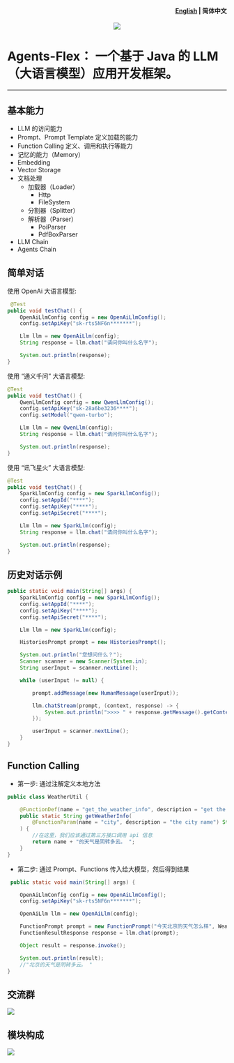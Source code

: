 <h4 align="right"><a href="./readme.md">English</a> | <strong>简体中文</strong></h4>

<p align="center">
    <img src="./docs/assets/images/banner.png"/>
</p>



# Agents-Flex： 一个基于 Java 的 LLM（大语言模型）应用开发框架。

---

## 基本能力

- LLM 的访问能力
- Prompt、Prompt Template 定义加载的能力
- Function Calling 定义、调用和执行等能力
- 记忆的能力（Memory）
- Embedding
- Vector Storage
- 文档处理
  - 加载器（Loader）
    - Http
    - FileSystem
  - 分割器（Splitter）
  - 解析器（Parser）
    - PoiParser
    - PdfBoxParser
- LLM Chain
- Agents Chain

## 简单对话

使用 OpenAi 大语言模型:

```java
 @Test
public void testChat() {
    OpenAiLlmConfig config = new OpenAiLlmConfig();
    config.setApiKey("sk-rts5NF6n*******");

    Llm llm = new OpenAiLlm(config);
    String response = llm.chat("请问你叫什么名字");

    System.out.println(response);
}
```

使用 “通义千问” 大语言模型:

```java
@Test
public void testChat() {
    QwenLlmConfig config = new QwenLlmConfig();
    config.setApiKey("sk-28a6be3236****");
    config.setModel("qwen-turbo");

    Llm llm = new QwenLlm(config);
    String response = llm.chat("请问你叫什么名字");

    System.out.println(response);
}
```



使用 “讯飞星火” 大语言模型:

```java
@Test
public void testChat() {
    SparkLlmConfig config = new SparkLlmConfig();
    config.setAppId("****");
    config.setApiKey("****");
    config.setApiSecret("****");

    Llm llm = new SparkLlm(config);
    String response = llm.chat("请问你叫什么名字");

    System.out.println(response);
}
```

## 历史对话示例


```java
public static void main(String[] args) {
    SparkLlmConfig config = new SparkLlmConfig();
    config.setAppId("****");
    config.setApiKey("****");
    config.setApiSecret("****");

    Llm llm = new SparkLlm(config);

    HistoriesPrompt prompt = new HistoriesPrompt();

    System.out.println("您想问什么？");
    Scanner scanner = new Scanner(System.in);
    String userInput = scanner.nextLine();

    while (userInput != null) {

        prompt.addMessage(new HumanMessage(userInput));

        llm.chatStream(prompt, (context, response) -> {
            System.out.println(">>>> " + response.getMessage().getContent());
        });

        userInput = scanner.nextLine();
    }
}
```



## Function Calling

- 第一步: 通过注解定义本地方法

```java
public class WeatherUtil {

    @FunctionDef(name = "get_the_weather_info", description = "get the weather info")
    public static String getWeatherInfo(
        @FunctionParam(name = "city", description = "the city name") String name
    ) {
        //在这里，我们应该通过第三方接口调用 api 信息
        return name + "的天气是阴转多云。 ";
    }
}

```

- 第二步: 通过 Prompt、Functions 传入给大模型，然后得到结果

```java
 public static void main(String[] args) {

    OpenAiLlmConfig config = new OpenAiLlmConfig();
    config.setApiKey("sk-rts5NF6n*******");

    OpenAiLlm llm = new OpenAiLlm(config);

    FunctionPrompt prompt = new FunctionPrompt("今天北京的天气怎么样", WeatherUtil.class);
    FunctionResultResponse response = llm.chat(prompt);

    Object result = response.invoke();

    System.out.println(result);
    //"北京的天气是阴转多云。 "
}
```

## 交流群

![](./docs/assets/images/wechat-group.png)



## 模块构成

![](./docs/assets/images/modules.jpg)
